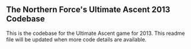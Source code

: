 The Northern Force's Ultimate Ascent 2013 Codebase
---
This is the codebase for the Ultimate Ascent game for 2013. This readme file will be updated when more code details are available. 